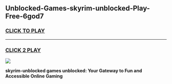 
## Unblocked-Games-skyrim-unblocked-Play-Free-6god7
<h3>
<a href="https://premium76.site?title=skyrim-unblocked&ref=20M">CLICK TO PLAY</a></h3>
<hr>

<h3>
<a href="https://premium76.site?title=skyrim-unblocked&ref=20M">CLICK 2 PLAY</a>
  
</h3>

<a href="https://premium76.site?title=skyrim-unblocked&ref=19M"><img src="https://clearcache.store/games.png"></a>


**skyrim-unblocked games unblocked: Your Gateway to Fun and Accessible Online Gaming**
